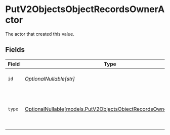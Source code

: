 # PutV2ObjectsObjectRecordsOwnerActor

The actor that created this value.


## Fields

| Field                                                                                                                    | Type                                                                                                                     | Required                                                                                                                 | Description                                                                                                              |
| ------------------------------------------------------------------------------------------------------------------------ | ------------------------------------------------------------------------------------------------------------------------ | ------------------------------------------------------------------------------------------------------------------------ | ------------------------------------------------------------------------------------------------------------------------ |
| `id`                                                                                                                     | *OptionalNullable[str]*                                                                                                  | :heavy_minus_sign:                                                                                                       | An ID to identify the actor.                                                                                             |
| `type`                                                                                                                   | [OptionalNullable[models.PutV2ObjectsObjectRecordsOwnerActorType]](../models/putv2objectsobjectrecordsowneractortype.md) | :heavy_minus_sign:                                                                                                       | The type of actor. [Read more information on actor types here](/docs/actors).                                            |